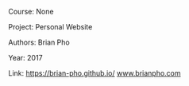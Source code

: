 Course: None

Project: Personal Website

Authors: Brian Pho

Year: 2017

Link: https://brian-pho.github.io/  www.brianpho.com
